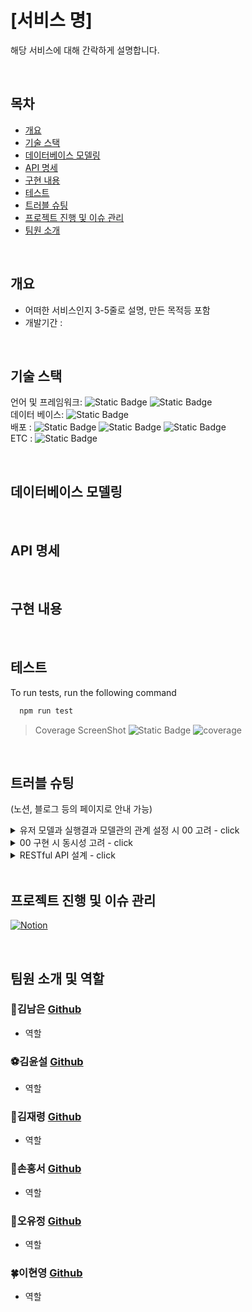 # [서비스 명]
해당 서비스에 대해 간락하게 설명합니다.

</br>

## 목차
- [개요](#개요)
- [기술 스택](#기술-스택)
- [데이터베이스 모델링](#데이터베이스-모델링)
- [API 명세](#API-명세)
- [구현 내용](#구현-내용)
- [테스트](#테스트)
- [트러블 슈팅](#트러블-슈팅)
- [프로젝트 진행 및 이슈 관리](#프로젝트-진행-및-이슈-관리)
- [팀원 소개](#팀원-소개)

<br/>

## 개요
- 어떠한 서비스인지 3-5줄로 설명, 만든 목적등 포함
- 개발기간 : 
<br/>

## 기술 스택
언어 및 프레임워크: ![Static Badge](https://img.shields.io/badge/Java-17-blue) ![Static Badge](https://img.shields.io/badge/Springboot-3.2.8-red)<br/>
데이터 베이스: ![Static Badge](https://img.shields.io/badge/Mysql-8.0.1-blue) <br/>
배포 : ![Static Badge](https://img.shields.io/badge/Docker-039BC6) ![Static Badge](https://img.shields.io/badge/AWS-EC2-orange) ![Static Badge](https://img.shields.io/badge/Github-Actions-black)  <br/> ETC : ![Static Badge](https://img.shields.io/badge/Redis-red)

<br/>

## 데이터베이스 모델링

<br/>

## API 명세

<br/>

## 구현 내용
<br/>

## 테스트 

To run tests, run the following command

```bash
  npm run test
```

> Coverage ScreenShot ![Static Badge](https://img.shields.io/badge/Test_Passed-20/20-green)
![coverage](https://user-images.githubusercontent.com/48683566/56673924-0b84ae00-66b1-11e9-93ac-fb76ff96a5a0.png)

<br/>

## 트러블 슈팅
(노션, 블로그 등의 페이지로 안내 가능)
<details>
<summary>유저 모델과 실행결과 모델관의 관계 설정 시 00 고려 - click</summary>

- 의존성 문제
    1. Press `Ctrl` + `f` on your keyboard, to bring out the search modal.
    2. Enter the name of the badge you need.
    3. Copy the appropriate `![Name](link)` element and paste it in your Markdown file (e.g. README.md)
- 00가 00 하는 문제

</details>

<details>
<summary>00 구현 시 동시성 고려 - click</summary>

- 의존성 문제
    1. Press `Ctrl` + `f` on your keyboard, to bring out the search modal.
    2. Enter the name of the badge you need.
    3. Copy the appropriate `![Name](link)` element and paste it in your Markdown file (e.g. README.md)
- 00가 00 하는 문제

</details>

<details>
<summary>RESTful API 설계 - click</summary>

- 의존성 문제
    1. Press `Ctrl` + `f` on your keyboard, to bring out the search modal.
    2. Enter the name of the badge you need.
    3. Copy the appropriate `![Name](link)` element and paste it in your Markdown file (e.g. README.md)
- 00가 00 하는 문제

</details>

<br/>

## 프로젝트 진행 및 이슈 관리

[![Notion](https://img.shields.io/badge/Notion-%23000000.svg?style=for-the-badge&logo=notion&logoColor=white)](https://bow-hair-db3.notion.site/cdb6eb37500b4580a80252ea3d7c3963?pvs=4)

<br/>

## 팀원 소개 및 역할
### 👻김남은 [Github](https://www.github.com/perhona)
- 역할 
### ⚽️김윤설 [Github](https://www.github.com/seoseo17)
- 역할
### 🐬김재령 [Github](https://www.github.com/Minerva08)
- 역할
### 🐣손홍서 [Github](https://www.github.com/hongggs)
- 역할
### 🐧오유정 [Github](https://www.github.com/yj0111)
- 역할
### 🍀이현영 [Github](https://www.github.com/2)
- 역할
<br/>

